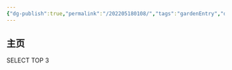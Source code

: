 ```yaml
---
{"dg-publish":true,"permalink":"/202205180108/","tags":"gardenEntry","dgHomeLink":true,"dgPassFrontmatter":false}
---
```



## 主页 
SELECT TOP 3 